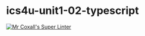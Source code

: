 # ics4u-unit1-02-typescript
[![Mr Coxall's Super Linter](https://github.com/Yiyun-Qin/ics4u-unit1-02-typescript/workflows/Mr%20Coxall's%20Super%20Linter/badge.svg)](https://github.com/Yiyun-Qin/ics4u-unit1-02-typescript/actions/)
